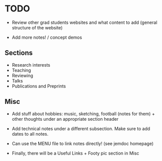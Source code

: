 # TODO

- Review other grad students websites and what content to add (general structure of the website)

- Add more notes! / concept demos

## Sections
- Research interests
- Teaching
- Reviewing
- Talks
- Publications and Preprints

## Misc

- Add stuff about hobbies: music, sketching, football (notes for them) + other thoughts under
  an appropriate section header
  
- Add technical notes under a different subsection. Make sure to add dates to all notes.

- Can use the MENU file to link notes directly! (see jemdoc homepage)

- Finally, there will be a Useful Links + Footy pic section in Misc

